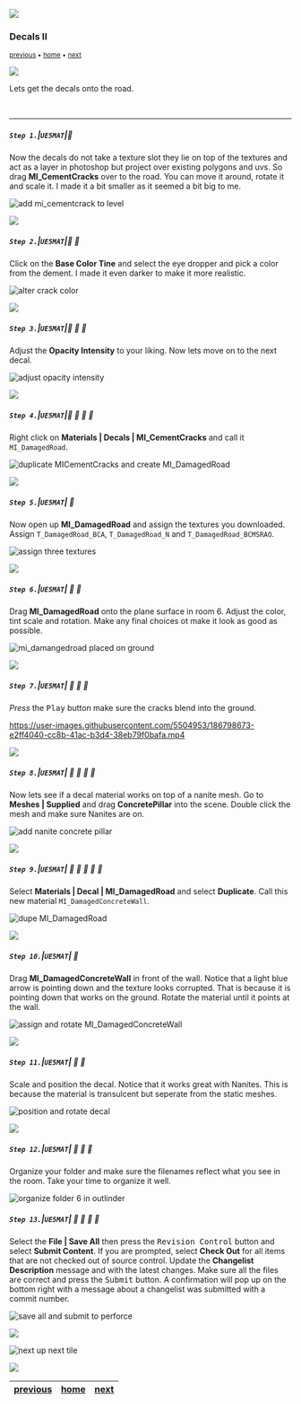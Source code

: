 ![](../images/line3.png)

### Decals II

<sub>[previous](../decals/README.md#user-content-decals) • [home](../README.md#user-content-ue5-intro-to-materials) • [next](../refract/README.md#user-content-refraction-and-fresnel)</sub>

![](../images/line3.png)

Lets get the decals onto the road.

<br>

---


##### `Step 1.`\|`UE5MAT`|:small_blue_diamond:

Now the decals do not take a texture slot they lie on top of the textures and act as a layer in photoshop but project over existing polygons and uvs.  So drag **MI_CementCracks** over to the road.  You can move it around, rotate it and scale it.  I made it a bit smaller as it seemed a bit big to me.

![add mi_cementcrack to level](images/addCementCrackLevel.png)

![](../images/line2.png)

##### `Step 2.`\|`UE5MAT`|:small_blue_diamond: :small_blue_diamond: 

Click on the **Base Color Tine** and select the eye dropper and pick a color from the dement.  I made it even darker to make it more realistic.

![alter crack color](images/adjustCrackColor.png)

![](../images/line2.png)

##### `Step 3.`\|`UE5MAT`|:small_blue_diamond: :small_blue_diamond: :small_blue_diamond:

Adjust the **Opacity Intensity** to your liking. Now lets move on to the next decal.

![adjust opacity intensity](images/reduceCrackOpacity.png)

![](../images/line2.png)

##### `Step 4.`\|`UE5MAT`|:small_blue_diamond: :small_blue_diamond: :small_blue_diamond: :small_blue_diamond:

Right click on **Materials | Decals | MI_CementCracks** and call it `MI_DamagedRoad`.

![duplicate MICementCracks and create MI_DamagedRoad](images/dupeMFDamagedRoad.png)

![](../images/line2.png)

##### `Step 5.`\|`UE5MAT`| :small_orange_diamond:

Now open up **MI_DamagedRoad** and assign the textures you downloaded.  Assign `T_DamagedRoad_BCA`, `T_DamagedRoad_N` and `T_DamagedRoad_BCMSRAO`.

![assign three textures](images/damagedRoadTextures.png)

![](../images/line2.png)

##### `Step 6.`\|`UE5MAT`| :small_orange_diamond: :small_blue_diamond:

Drag **MI_DamagedRoad** onto the plane surface in room 6. Adjust the color, tint scale and rotation.  Make any final choices ot make it look as good as possible.

![mi_damangedroad placed on ground](images/adjustDamagedRoadTing.png)

![](../images/line2.png)

##### `Step 7.`\|`UE5MAT`| :small_orange_diamond: :small_blue_diamond: :small_blue_diamond:

*Press* the <kbd>Play</kbd> button make sure the cracks blend into the ground.

https://user-images.githubusercontent.com/5504953/186798673-e2ff4040-cc8b-41ac-b3d4-38eb79f0bafa.mp4

![](../images/line2.png)

##### `Step 8.`\|`UE5MAT`| :small_orange_diamond: :small_blue_diamond: :small_blue_diamond: :small_blue_diamond:

Now lets see if a decal material works on top of a nanite mesh.  Go to **Meshes | Supplied** and drag **ConcretePillar** into the scene. Double click the mesh and make sure Nanites are on.

![add nanite concrete pillar](images/addNanitePillar.png)

![](../images/line2.png)

##### `Step 9.`\|`UE5MAT`| :small_orange_diamond: :small_blue_diamond: :small_blue_diamond: :small_blue_diamond: :small_blue_diamond:

Select **Materials | Decal | MI_DamagedRoad** and select **Duplicate**.  Call this new material `MI_DamagedConcreteWall`.

![dupe MI_DamagedRoad](images/DuplicateDamagedRoad.png)

![](../images/line2.png)

##### `Step 10.`\|`UE5MAT`| :large_blue_diamond:

Drag **MI_DamagedConcreteWall** in front of the wall. Notice that a light blue arrow is pointing down and the texture looks corrupted.  That is because it is pointing down that works on the ground.  Rotate the material until it points at the wall.

![assign and rotate MI_DamagedConcreteWall](images/rotateMat.png)

![](../images/line2.png)

##### `Step 11.`\|`UE5MAT`| :large_blue_diamond: :small_blue_diamond: 

Scale and position the decal.  Notice that it works great with Nanites.  This is because the material is transulcent but seperate from the static meshes.

![position and rotate decal](images/decalsWorkOverNanites.png)

![](../images/line2.png)


##### `Step 12.`\|`UE5MAT`| :large_blue_diamond: :small_blue_diamond: :small_blue_diamond: 

Organize your folder and make sure the filenames reflect what you see in the room.  Take your time to organize it well.

![organize folder 6 in outlinder](images/cleanUpFolder.png)

##### `Step 13.`\|`UE5MAT`| :large_blue_diamond: :small_blue_diamond: :small_blue_diamond:  :small_blue_diamond: 

Select the **File | Save All** then press the <kbd>Revision Control</kbd> button and select **Submit Content**.  If you are prompted, select **Check Out** for all items that are not checked out of source control. Update the **Changelist Description** message and with the latest changes. Make sure all the files are correct and press the <kbd>Submit</kbd> button. A confirmation will pop up on the bottom right with a message about a changelist was submitted with a commit number.

![save all and submit to perforce](images/submitP4.png)

![](../images/line.png)

<!-- <img src="https://via.placeholder.com/1000x100/45D7CA/000000/?text=Next Up - Refraction and Fresnel"> -->
![next up next tile](images/banner.png)

![](../images/line.png)

| [previous](../decals/README.md#user-content-decals)| [home](../README.md#user-content-ue5-intro-to-materials) | [next](../refract/README.md#user-content-refraction-and-fresnel)|
|---|---|---|

